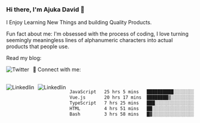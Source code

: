 ### Hi there, I'm Ajuka David 🥷

I Enjoy Learning New Things and building Quality Products.

Fun fact about me: I'm obsessed with the process of coding, I love turning seemingly meaningless lines of alphanumeric characters into actual products that people use.

Read my blog:

<a href="https://tobit.hashnode.dev/"> <img src="https://img.shields.io/badge/Hashnode-2962FF?style=for-the-badge&logo=hashnode&logoColor=white"
     alt="Twitter"
     style="float: left; margin-right: 10px;" /> </a>


📱 Connect with me: 

<br />
<a href="https://www.linkedin.com/in/david-ajuka-630660144/"> <img src="https://img.shields.io/badge/LinkedIn-0077B5?style=for-the-badge&logo=linkedin&logoColor=white"
     alt="LinkedIin"
     style="float: left; margin-right: 10px;" /> </a> <a href="mailto:ajuka.zephiniah@gmail.com"> <img src="https://img.shields.io/badge/Gmail-D14836?style=for-the-badge&logo=gmail&logoColor=white"
     alt="LinkedIin"
     style="float: left; margin-right: 10px;" /> </a>
     

<!--START_SECTION:waka-->

```txt
JavaScript   25 hrs 5 mins   ██████████░░░░░░░░░░░░░░░   40.47 %
Vue.js       20 hrs 17 mins  ████████▒░░░░░░░░░░░░░░░░   32.74 %
TypeScript   7 hrs 25 mins   ███░░░░░░░░░░░░░░░░░░░░░░   11.98 %
HTML         4 hrs 51 mins   ██░░░░░░░░░░░░░░░░░░░░░░░   07.84 %
Bash         3 hrs 58 mins   █▓░░░░░░░░░░░░░░░░░░░░░░░   06.42 %
```

<!--END_SECTION:waka-->
